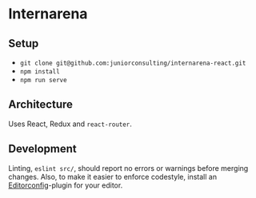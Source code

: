 # Internarena

## Setup

* `git clone git@github.com:juniorconsulting/internarena-react.git`
* `npm install`
* `npm run serve`

## Architecture

Uses React, Redux and `react-router`.


## Development

Linting, `eslint src/`, should report no errors or warnings before merging changes.
Also, to make it easier to enforce codestyle, install an [Editorconfig](http://editorconfig.org/)-plugin for your editor.
